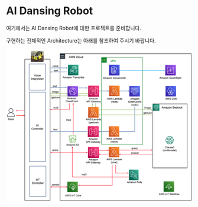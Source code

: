 # AI Dansing Robot 

여기에서는 AI Dansing Robot에 대한 프로젝트를 준비합니다.

구현하는 전체적인 Architecture는 아래를 참조하여 주시기 바랍니다. 

![image](./pictures/main-architecture.png)


